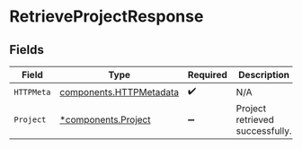 # RetrieveProjectResponse


## Fields

| Field                                                              | Type                                                               | Required                                                           | Description                                                        |
| ------------------------------------------------------------------ | ------------------------------------------------------------------ | ------------------------------------------------------------------ | ------------------------------------------------------------------ |
| `HTTPMeta`                                                         | [components.HTTPMetadata](../../models/components/httpmetadata.md) | :heavy_check_mark:                                                 | N/A                                                                |
| `Project`                                                          | [*components.Project](../../models/components/project.md)          | :heavy_minus_sign:                                                 | Project retrieved successfully.                                    |